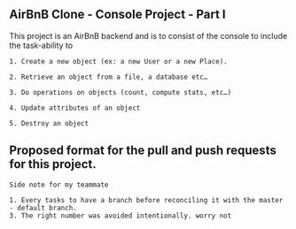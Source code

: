 ## AirBnB Clone - Console Project - Part I

This project is an AirBnB backend and is to consist of the console to include the task-ability to 
```
1. Create a new object (ex: a new User or a new Place). 

2. Retrieve an object from a file, a database etc…

3. Do operations on objects (count, compute stats, etc…)

4. Update attributes of an object

5. Destroy an object
```

## Proposed format for the pull and push requests for this project. 
```
Side note for my teammate

1. Every tasks to have a branch before reconciling it with the master - default branch.
3. The right number was avoided intentionally. worry not

```